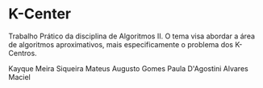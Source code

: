 # K-Center

Trabalho Prático da disciplina de Algoritmos II. O tema visa abordar a área de algoritmos aproximativos, mais especificamente o problema dos K-Centros.

Kayque Meira Siqueira
Mateus Augusto Gomes
Paula D'Agostini Alvares Maciel
